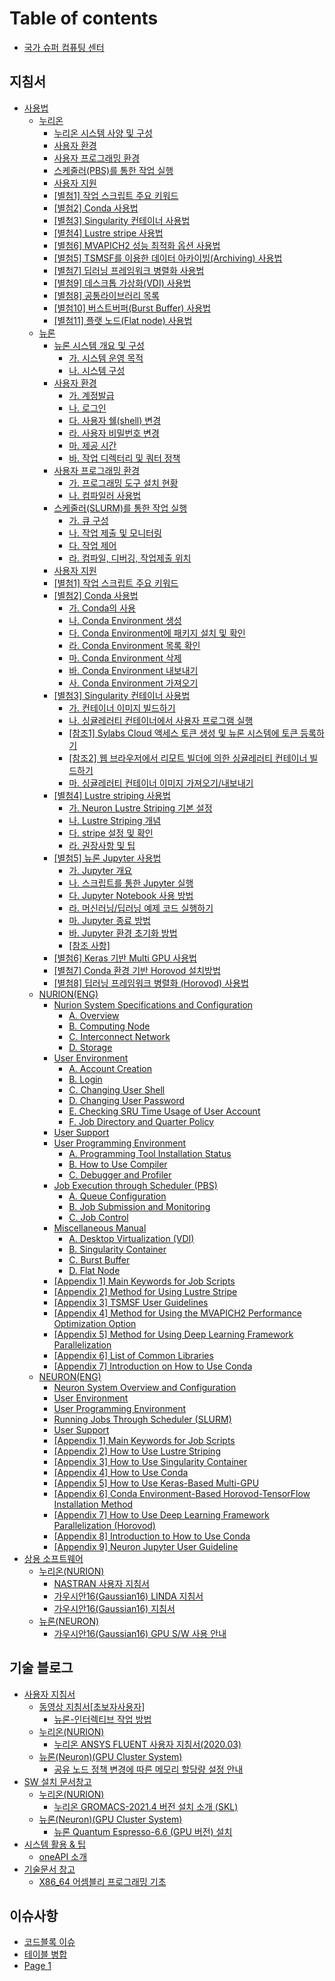 # Table of contents

* [국가 슈퍼 컴퓨팅 센터](README.md)

## 지침서 <a href="#지침서" id="지침서"></a>

* [사용법](지침서/사용법/README.md)
  * [누리온](지침서/사용법/누리온/README.md)
    * [누리온 시스템 사양 및 구성](지침서/사용법/누리온/system-specifications-and-configurations.md)
    * [사용자 환경](지침서/사용법/누리온/user-experience.md)
    * [사용자 프로그래밍 환경](지침서/사용법/누리온/user-programming-environment.md)
    * [스케줄러(PBS)를 통한 작업 실행](지침서/사용법/누리온/running-jobs-through-scheduler.md)
    * [사용자 지원](지침서/사용법/누리온/user-support.md)
    * [\[별첨1\] 작업 스크립트 주요 키워드](지침서/사용법/누리온/attachment-1.md)
    * [\[별첨2\] Conda 사용법](지침서/사용법/누리온/attachment-2.md)
    * [\[별첨3\] Singularity 컨테이너 사용법](지침서/사용법/누리온/attachment-3.md)
    * [\[별첨4\] Lustre stripe 사용법](지침서/사용법/누리온/attachment-4.md)
    * [\[별첨6\] MVAPICH2 성능 최적화 옵션 사용법](지침서/사용법/누리온/attachment-6.md)
    * [\[별첨5\] TSMSF를 이용한 데이터 아카이빙(Archiving) 사용법](지침서/사용법/누리온/attachment-5.md)
    * [\[별첨7\] 딥러닝 프레임워크 병렬화 사용법](지침서/사용법/누리온/attachment-7.md)
    * [\[별첨9\] 데스크톱 가상화(VDI) 사용법](지침서/사용법/누리온/attachment-9.md)
    * [\[별첨8\] 공통라이브러리 목록](지침서/사용법/누리온/attachment-8.md)
    * [\[별첨10\] 버스트버퍼(Burst Buffer) 사용법](지침서/사용법/누리온/attachment-10.md)
    * [\[별첨11\] 플랫 노드(Flat node) 사용법](지침서/사용법/누리온/attachment-11.md)
  * [뉴론](지침서/사용법/뉴론/README.md)
    * [뉴론 시스템 개요 및 구성](지침서/사용법/뉴론/system-overview-and-configuration/README.md)
      * [가. 시스템 운영 목적](지침서/사용법/뉴론/system-overview-and-configuration/untitled.md)
      * [나. 시스템 구성](지침서/사용법/뉴론/system-overview-and-configuration/.-1.md)
    * [사용자 환경](지침서/사용법/뉴론/user-experience/README.md)
      * [가. 계정발급](지침서/사용법/뉴론/user-experience/untitled.md)
      * [나. 로그인](지침서/사용법/뉴론/user-experience/.-1.md)
      * [다. 사용자 쉘(shell) 변경](지침서/사용법/뉴론/user-experience/.-shell.md)
      * [라. 사용자 비밀번호 변경](지침서/사용법/뉴론/user-experience/.-2.md)
      * [마. 제공 시간](지침서/사용법/뉴론/user-experience/.-3.md)
      * [바. 작업 디렉터리 및 쿼터 정책](지침서/사용법/뉴론/user-experience/.-4.md)
    * [사용자 프로그래밍 환경](지침서/사용법/뉴론/user-programming-environment/README.md)
      * [가. 프로그래밍 도구 설치 현황](지침서/사용법/뉴론/user-programming-environment/untitled.md)
      * [나. 컴파일러 사용법](지침서/사용법/뉴론/user-programming-environment/.-1.md)
    * [스케줄러(SLURM)를 통한 작업 실행](지침서/사용법/뉴론/execution-of-tasks-through-the-scheduler/README.md)
      * [가. 큐 구성](지침서/사용법/뉴론/execution-of-tasks-through-the-scheduler/untitled.md)
      * [나. 작업 제출 및 모니터링](지침서/사용법/뉴론/execution-of-tasks-through-the-scheduler/.-1.md)
      * [다. 작업 제어](지침서/사용법/뉴론/execution-of-tasks-through-the-scheduler/.-2.md)
      * [라. 컴파일, 디버깅, 작업제출 위치](지침서/사용법/뉴론/execution-of-tasks-through-the-scheduler/.-3.md)
    * [사용자 지원](지침서/사용법/뉴론/user-support.md)
    * [\[별첨1\] 작업 스크립트 주요 키워드](지침서/사용법/뉴론/attachment-1.md)
    * [\[별첨2\] Conda 사용법](지침서/사용법/뉴론/attachment-2/README.md)
      * [가. Conda의 사용](지침서/사용법/뉴론/attachment-2/.-conda.md)
      * [나. Conda Environment 생성](지침서/사용법/뉴론/attachment-2/.-conda-environment.md)
      * [다. Conda Environment에 패키지 설치 및 확인](지침서/사용법/뉴론/attachment-2/.-conda-environment-1.md)
      * [라. Conda Environment 목록 확인](지침서/사용법/뉴론/attachment-2/.-conda-environment-2.md)
      * [마. Conda Environment 삭제](지침서/사용법/뉴론/attachment-2/.-conda-environment-3.md)
      * [바. Conda Environment 내보내기](지침서/사용법/뉴론/attachment-2/.-conda-environment-4.md)
      * [사. Conda Environment 가져오기](지침서/사용법/뉴론/attachment-2/.-conda-environment-5.md)
    * [\[별첨3\] Singularity 컨테이너 사용법](지침서/사용법/뉴론/attachment-3/README.md)
      * [가. 컨테이너 이미지 빌드하기](지침서/사용법/뉴론/attachment-3/untitled.md)
      * [나. 싱귤레러티 컨테이너에서 사용자 프로그램 실행](지침서/사용법/뉴론/attachment-3/.-1.md)
      * [\[참조1\] Sylabs Cloud 액세스 토큰 생성 및 뉴론 시스템에 토큰 등록하기](지침서/사용법/뉴론/attachment-3/1-sylabs-cloud.md)
      * [\[참조2\] 웹 브라우저에서 리모트 빌더에 의한 싱귤레러티 컨테이너 빌드하기](지침서/사용법/뉴론/attachment-3/2.md)
      * [마. 싱귤레러티 컨테이너 이미지 가져오기/내보내기](지침서/사용법/뉴론/attachment-3/.-2.md)
    * [\[별첨4\] Lustre striping 사용법](지침서/사용법/뉴론/attachment-4/README.md)
      * [가. Neuron Lustre Striping 기본 설정](지침서/사용법/뉴론/attachment-4/.-neuron-lustre-striping.md)
      * [나. Lustre Striping 개념](지침서/사용법/뉴론/attachment-4/.-lustre-striping.md)
      * [다. stripe 설정 및 확인](지침서/사용법/뉴론/attachment-4/.-stripe.md)
      * [라. 권장사항 및 팁](지침서/사용법/뉴론/attachment-4/untitled.md)
    * [\[별첨5\] 뉴론 Jupyter 사용법](지침서/사용법/뉴론/attachment-5/README.md)
      * [가. Jupyter 개요](지침서/사용법/뉴론/attachment-5/.-jupyter.md)
      * [나. 스크립트를 통한 Jupyter 실행](지침서/사용법/뉴론/attachment-5/.-jupyter-1.md)
      * [다. Jupyter Notebook 사용 방법](지침서/사용법/뉴론/attachment-5/.-jupyter-notebook.md)
      * [라. 머신러닝/딥러닝 예제 코드 실행하기](지침서/사용법/뉴론/attachment-5/untitled.md)
      * [마. Jupyter 종료 방법](지침서/사용법/뉴론/attachment-5/.-jupyter-2.md)
      * [바. Jupyter 환경 초기화 방법](지침서/사용법/뉴론/attachment-5/.-jupyter-3.md)
      * [\[참조 사항\]](지침서/사용법/뉴론/attachment-5/undefined.md)
    * [\[별첨6\] Keras 기반 Multi GPU 사용법](지침서/사용법/뉴론/attachment-6.md)
    * [\[별첨7\] Conda 환경 기반 Horovod 설치방법](지침서/사용법/뉴론/attachment-7.md)
    * [\[별첨8\] 딥러닝 프레임워크 병렬화 (Horovod) 사용법](지침서/사용법/뉴론/attachment-8.md)
  * [NURION(ENG)](지침서/사용법/NURION\(ENG\)/README.md)
    * [Nurion System Specifications and Configuration](지침서/사용법/NURION\(ENG\)/specifications-and-configuration/README.md)
      * [A. Overview](지침서/사용법/NURION\(ENG\)/specifications-and-configuration/a.-overview.md)
      * [B. Computing Node](지침서/사용법/NURION\(ENG\)/specifications-and-configuration/b.-computing-node.md)
      * [C. Interconnect Network](지침서/사용법/NURION\(ENG\)/specifications-and-configuration/c.-interconnect-network.md)
      * [D. Storage](지침서/사용법/NURION\(ENG\)/specifications-and-configuration/d.-storage.md)
    * [User Environment](지침서/사용법/NURION\(ENG\)/user-environment/README.md)
      * [A. Account Creation](지침서/사용법/NURION\(ENG\)/user-environment/a.-account-creation.md)
      * [B. Login](지침서/사용법/NURION\(ENG\)/user-environment/b.-login.md)
      * [C. Changing User Shell](지침서/사용법/NURION\(ENG\)/user-environment/c.-changing-user-shell.md)
      * [D. Changing User Password](지침서/사용법/NURION\(ENG\)/user-environment/d.-changing-user-password.md)
      * [E. Checking SRU Time Usage of User Account](지침서/사용법/NURION\(ENG\)/user-environment/e.-checking-sru-time-usage-of-user-account.md)
      * [F. Job Directory and Quarter Policy](지침서/사용법/NURION\(ENG\)/user-environment/f.-job-directory-and-quarter-policy.md)
    * [User Support](지침서/사용법/NURION\(ENG\)/user-support.md)
    * [User Programming Environment](지침서/사용법/NURION\(ENG\)/user-programming-environment/README.md)
      * [A. Programming Tool Installation Status](지침서/사용법/NURION\(ENG\)/user-programming-environment/a.-programming-tool-installation-status.md)
      * [B. How to Use Compiler](지침서/사용법/NURION\(ENG\)/user-programming-environment/b.-how-to-use-compiler.md)
      * [C. Debugger and Profiler](지침서/사용법/NURION\(ENG\)/user-programming-environment/c.-debugger-and-profiler.md)
    * [Job Execution through Scheduler (PBS)](지침서/사용법/NURION\(ENG\)/job-execution-through-scheduler-pbs/README.md)
      * [A. Queue Configuration](지침서/사용법/NURION\(ENG\)/job-execution-through-scheduler-pbs/a.-queue-configuration.md)
      * [B. Job Submission and Monitoring](지침서/사용법/NURION\(ENG\)/job-execution-through-scheduler-pbs/b.-job-submission-and-monitoring.md)
      * [C. Job Control](지침서/사용법/NURION\(ENG\)/job-execution-through-scheduler-pbs/c.-job-control.md)
    * [Miscellaneous Manual](지침서/사용법/NURION\(ENG\)/miscellaneous-manual/README.md)
      * [A. Desktop Virtualization (VDI)](지침서/사용법/NURION\(ENG\)/miscellaneous-manual/a.-desktop-virtualization-vdi.md)
      * [B. Singularity Container](지침서/사용법/NURION\(ENG\)/miscellaneous-manual/b.-singularity-container.md)
      * [C. Burst Buffer](지침서/사용법/NURION\(ENG\)/miscellaneous-manual/c.-burst-buffer.md)
      * [D. Flat Node](지침서/사용법/NURION\(ENG\)/miscellaneous-manual/d.-flat-node.md)
    * [\[Appendix 1\] Main Keywords for Job Scripts](지침서/사용법/NURION\(ENG\)/appendix-1-main-keywords-for-job-scripts.md)
    * [\[Appendix 2\] Method for Using Lustre Stripe](지침서/사용법/NURION\(ENG\)/appendix-2-method-for-using-lustre-stripe.md)
    * [\[Appendix 3\] TSMSF User Guidelines](지침서/사용법/NURION\(ENG\)/appendix-3-tsmsf-user-guidelines.md)
    * [\[Appendix 4\] Method for Using the MVAPICH2 Performance Optimization Option](지침서/사용법/NURION\(ENG\)/appendix-4-method-for-using-the-mvapich2-performance-optimization-option.md)
    * [\[Appendix 5\] Method for Using Deep Learning Framework Parallelization](지침서/사용법/NURION\(ENG\)/appendix-5-method-for-using-deep-learning-framework-parallelization.md)
    * [\[Appendix 6\] List of Common Libraries](지침서/사용법/NURION\(ENG\)/appendix-6-list-of-common-libraries.md)
    * [\[Appendix 7\] Introduction on How to Use Conda](지침서/사용법/NURION\(ENG\)/appendix-7-introduction-on-how-to-use-conda.md)
  * [NEURON(ENG)](지침서/사용법/NEURON\(ENG\)/README.md)
    * [Neuron System Overview and Configuration](지침서/사용법/NEURON\(ENG\)/neuron-system-overview-and-configuration.md)
    * [User Environment](지침서/사용법/NEURON\(ENG\)/user-environment.md)
    * [User Programming Environment](지침서/사용법/NEURON\(ENG\)/user-programming-environment.md)
    * [Running Jobs Through Scheduler (SLURM)](지침서/사용법/NEURON\(ENG\)/running-jobs-through-scheduler-slurm.md)
    * [User Support](지침서/사용법/NEURON\(ENG\)/user-support.md)
    * [\[Appendix 1\] Main Keywords for Job Scripts](지침서/사용법/NEURON\(ENG\)/appendix-1-main-keywords-for-job-scripts.md)
    * [\[Appendix 2\] How to Use Lustre Striping](지침서/사용법/NEURON\(ENG\)/appendix-2-how-to-use-lustre-striping.md)
    * [\[Appendix 3\] How to Use Singularity Container](지침서/사용법/NEURON\(ENG\)/appendix-3-how-to-use-singularity-container.md)
    * [\[Appendix 4\] How to Use Conda](지침서/사용법/NEURON\(ENG\)/appendix-4-how-to-use-conda.md)
    * [\[Appendix 5\] How to Use Keras-Based Multi-GPU](지침서/사용법/NEURON\(ENG\)/appendix-5-how-to-use-keras-based-multi-gpu.md)
    * [\[Appendix 6\] Conda Environment-Based Horovod-TensorFlow Installation Method](지침서/사용법/NEURON\(ENG\)/appendix-6-conda-environment-based-horovod-tensorflow-installation-method.md)
    * [\[Appendix 7\] How to Use Deep Learning Framework Parallelization (Horovod)](지침서/사용법/NEURON\(ENG\)/appendix-7-how-to-use-deep-learning-framework-parallelization-horovod.md)
    * [\[Appendix 8\] Introduction to How to Use Conda](지침서/사용법/NEURON\(ENG\)/appendix-8-introduction-to-how-to-use-conda.md)
    * [\[Appendix 9\] Neuron Jupyter User Guideline](지침서/사용법/NEURON\(ENG\)/appendix-9-neuron-jupyter-user-guideline.md)
* [상용 소프트웨어](<지침서/상용 소프트웨어/README.md>)
  * [누리온(NURION)](<지침서/상용 소프트웨어/누리온(NURION)/README.md>)
    * [NASTRAN 사용자 지침서](<지침서/상용 소프트웨어/누리온(NURION)/NASTRAN 사용자 지침서.md>)
    * [가우시안16(Gaussian16) LINDA 지침서](<지침서/상용 소프트웨어/누리온(NURION)/16-gaussian16-linda.md>)
    * [가우시안16(Gaussian16) 지침서](<지침서/상용 소프트웨어/누리온(NURION)/16-gaussian16.md>)
  * [뉴론(NEURON)](<지침서/상용 소프트웨어/뉴론(NEURON)/README.md>)
    * [가우시안16(Gaussian16) GPU S/W 사용 안내](<지침서/상용 소프트웨어/뉴론(NEURON)/16-gaussian16-gpu-s-w.md>)

## 기술 블로그 <a href="#기술 블로그" id="기술 블로그"></a>

* [사용자 지침서](<기술 블로그/사용자 지침서/README.md>)
  * [동영상 지침서\[초보자사용자\]](<기술 블로그/사용자 지침서/동영상 지침서\[초보자사용자]/README.md>)
    * [뉴론-인터렉티브 작업 방법](<기술 블로그/사용자 지침서/동영상 지침서\[초보자사용자]/뉴론-인터렉티브 작업 방법.md>)
  * [누리온(NURION)](<기술 블로그/사용자 지침서/누리온(NURION)/README.md>)
    * [누리온 ANSYS FLUENT 사용자 지침서(2020.03)](<기술 블로그/사용자 지침서/누리온(NURION)/ansys-fluent-2020.03.md>)
  * [뉴론(Neuron)(GPU Cluster System)](<기술 블로그/사용자 지침서/뉴론(Neuron)/README.md>)
    * [공유 노드 정책 변경에 따른 메모리 할당량 설정 안내](<기술 블로그/사용자 지침서/뉴론(Neuron)/undefined.md>)
* [SW 설치 문서창고](<기술 블로그/SW 설치 문서창고/README.md>)
  * [누리온(NURION)](<기술 블로그/SW 설치 문서창고/누리온(NURION)/README.md>)
    * [누리온 GROMACS-2021.4 버전 설치 소개 (SKL)](<기술 블로그/SW 설치 문서창고/누리온(NURION)/gromacs-2021.4-skl.md>)
  * [뉴론(Neuron)(GPU Cluster System)](<기술 블로그/SW 설치 문서창고/뉴론(Neuron)/README.md>)
    * [뉴론 Quantum Espresso-6.6 (GPU 버전) 설치](<기술 블로그/SW 설치 문서창고/뉴론(Neuron)/quantum-espresso-6.6-gpu.md>)
* [시스템 활용 & 팁](<기술 블로그/시스템 활용 & 팁/README.md>)
  * [oneAPI 소개](<기술 블로그/시스템 활용 & 팁/oneapi.md>)
* [기술문서 창고](<기술 블로그/undefined/README.md>)
  * [X86\_64 어셈블리 프로그래밍 기초](<기술 블로그/undefined/x86\_64.md>)

## 이슈사항 <a href="#issue" id="issue"></a>

* [코드블록 이슈](issue/undefined.md)
* [테이블 병합](issue/undefined-1.md)
* [Page 1](issue/page-1.md)

